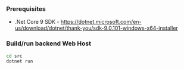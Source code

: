 ### Prerequisites
- .Net Core 9 SDK - https://dotnet.microsoft.com/en-us/download/dotnet/thank-you/sdk-9.0.101-windows-x64-installer

### Build/run backend Web Host

```bash
cd src
dotnet run
```